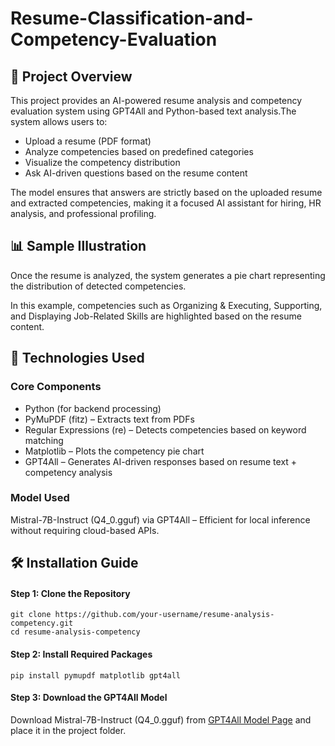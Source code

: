 <h1>Resume-Classification-and-Competency-Evaluation</h1>
<h2>🚀 Project Overview</h2>
<p>This project provides an AI-powered resume analysis and competency evaluation system using GPT4All and Python-based text analysis.The system allows users to:</p>
<ul>
  <li>Upload a resume (PDF format)</li>
  <li>Analyze competencies based on predefined categories</li>
  <li>Visualize the competency distribution</li>
  <li>Ask AI-driven questions based on the resume content</li>
</ul>
<p>The model ensures that answers are strictly based on the uploaded resume and extracted competencies, making it a focused AI assistant for hiring, HR analysis, and professional profiling.</p>

<h2>📊 Sample Illustration</h2>
<p>Once the resume is analyzed, the system generates a pie chart representing the distribution of detected competencies.</p>
<p>In this example, competencies such as Organizing & Executing, Supporting, and Displaying Job-Related Skills are highlighted based on the resume content.</p>

<h2>🔧 Technologies Used</h2>

<h3>Core Components</h3>
<ul>
  <li>Python (for backend processing)</li>
  <li>PyMuPDF (fitz) – Extracts text from PDFs</li>
  <li>Regular Expressions (re) – Detects competencies based on keyword matching</li>
  <li>Matplotlib – Plots the competency pie chart</li>
  <li>GPT4All – Generates AI-driven responses based on resume text + competency analysis</li>
</ul>

<h3>Model Used</h3>
<p>Mistral-7B-Instruct (Q4_0.gguf) via GPT4All – Efficient for local inference without requiring cloud-based APIs.</p>

<h2>🛠️ Installation Guide</h2>

<h4>Step 1: Clone the Repository</h4>

```
git clone https://github.com/your-username/resume-analysis-competency.git
cd resume-analysis-competency
```

<h4>Step 2: Install Required Packages</h4>

```
pip install pymupdf matplotlib gpt4all
```

<h4>Step 3: Download the GPT4All Model</h4>
Download Mistral-7B-Instruct (Q4_0.gguf) from <a href="https://www.nomic.ai/gpt4all", target="_blank">GPT4All Model Page</a> and place it in the project folder.
